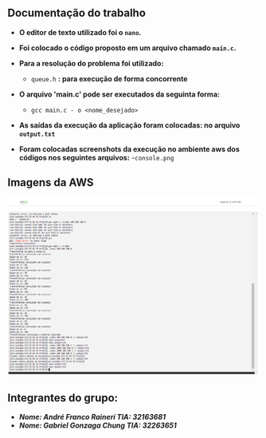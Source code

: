 <div class="test">
<link rel="stylesheet" href="./styles.css" />

## Documentação do trabalho

- **O editor de texto utilizado foi o `nano`.**

- **Foi colocado o código proposto em um arquivo chamado `main.c`.**
</div> 


- **Para a resolução do problema foi utilizado:**
  - `queue.h` **: para execução de forma concorrente**

- **O arquivo 'main.c' pode ser executados da seguinta forma:** 
	- `gcc main.c - o <nome_desejado>`

- **As saídas da execução da aplicação foram colocadas: no arquivo `output.txt`**

- **Foram colocadas screenshots da execução no ambiente aws dos códigos nos seguintes arquivos:**
	-`console.png`

## Imagens da AWS 
![Console.png](./console.png "Foto do console da AWS")
## Integrantes do grupo:
- ***Nome: André Franco Raineri TIA: 32163681***
- ***Nome: Gabriel Gonzaga Chung TIA: 32263651***

